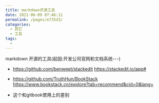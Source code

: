 ```yaml
---
title: markdown开源工具
date: 2021-06-09 07:46:11
permalink: /pages/e735d3/
categories:
  - 其它
  - 工具
tags:
  - 
---
```



markdown 开源的工具(起因:开发公司官网和文档系统---)


* https://github.com/benweet/stackedit https://stackedit.io/app#

* https://github.com/TruthHun/BookStack https://www.bookstack.cn/explore?tab=recommend&cid=0&lang=
* 这个和gitbook使用上的差别


